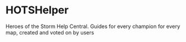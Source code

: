 # HOTSHelper
Heroes of the Storm Help Central. Guides for every champion for every map, created and voted on by users
